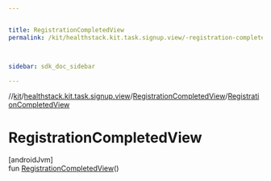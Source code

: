 ```yaml
---


title: RegistrationCompletedView
permalink: /kit/healthstack.kit.task.signup.view/-registration-completed-view/-registration-completed-view.html



sidebar: sdk_doc_sidebar

---
```



//[kit](/kit.html)/[healthstack.kit.task.signup.view](../index.html)/[RegistrationCompletedView](index.html)/[RegistrationCompletedView](-registration-completed-view.html)



# RegistrationCompletedView



[androidJvm]\
fun [RegistrationCompletedView](-registration-completed-view.html)()






